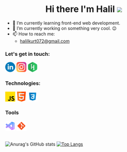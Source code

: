 <h1 align="center">Hi there I'm Halil <img src="https://camo.githubusercontent.com/e8e7b06ecf583bc040eb60e44eb5b8e0ecc5421320a92929ce21522dbc34c891/68747470733a2f2f6d656469612e67697068792e636f6d2f6d656469612f6876524a434c467a6361737252346961377a2f67697068792e676966" width="25px" data-canonical-src="https://media.giphy.com/media/hvRJCLFzcasrR4ia7z/giphy.gif" style="max-width: 100%;"></h1>


* 🌱 I’m currently learning front-end web development.
* 🔭  I’m currently working on something very cool. 😉
* 📫 How to reach me:   
  * <halilkurt072@gmail.com>


<h3>Let's get in touch:</h3>
<a href="https://www.linkedin.com/in/halil-kurt/"><img src="icons/linkedin.png" style="width: 32px;;" alt="linkedin-icon"></a>
<a href="https://www.instagram.com/halil_kurt2/"><img src="icons/instagram.png" style="width: 32px;" alt="instagram-icon"></a>
<a href="https://www.hackerrank.com/halilkurt072?hr_r=1"><img src="icons/hackerrank.png" style="width: 32px;" alt="hackerrank-icon"></a>

<br>
<h3>Technologies:</h3>
<a href="https://developer.mozilla.org/en-US/docs/Web/JavaScript"><img src="icons/js.png" style="width: 32px;" alt="js-icon"></a>
<a href="https://www.w3schools.com/html/default.asp"><img src="icons/html.png" style="width: 32px;" alt="html-icon"></a>
<a href="https://www.w3schools.com/css/default.asp"><img src="icons/css.png" style="width: 32px;" alt="css-icon"></a>
<br>

<h3>Tools</h3>
<a href="https://code.visualstudio.com/"><img src="icons/visual-studio-code.png" style="width: 32px;" alt="icons/visual-studio-code-icon"></a>
<a href="https://git-scm.com/"><img src="icons/git.png" style="width: 32px;" alt="git-icon"></a>
<br>
<br>

![Anurag's GitHub stats](https://github-readme-stats.vercel.app/api?username=halil-kurt&show_icons=true&theme=tokyonight)
[![Top Langs](https://github-readme-stats.vercel.app/api/top-langs/?username=halil-kurt&show_icons=true&theme=radical&layout=compact)](https://github.com/anuraghazra/github-readme-stats)
<!-- kartlar için şu hesaptan yararlanıldı: https://github.com/anuraghazra/github-readme-stats#themes -->




<!--
**halil-kurt/halil-kurt** is a ✨ _special_ ✨ repository because its `README.md` (this file) appears on your GitHub profile.

Here are some ideas to get you started:

- 🔭 I’m currently working on ...
- 🌱 I’m currently learning on ...
- 👯 I’m looking to collaborate on ...
- 🤔 I’m looking for help with ...
- 💬 Ask me about ...
- 📫 How to reach me: ...
- 😄 Pronouns: ...
- ⚡ Fun fact: ...
-->

